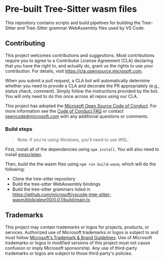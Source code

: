 # Pre-built Tree-Sitter wasm files

This repository contains scripts and build pipelines for building the Tree-Sitter and Tree-Sitter grammar WebAssembly files used by VS Code.

## Contributing

This project welcomes contributions and suggestions.  Most contributions require you to agree to a
Contributor License Agreement (CLA) declaring that you have the right to, and actually do, grant us
the rights to use your contribution. For details, visit https://cla.opensource.microsoft.com.

When you submit a pull request, a CLA bot will automatically determine whether you need to provide
a CLA and decorate the PR appropriately (e.g., status check, comment). Simply follow the instructions
provided by the bot. You will only need to do this once across all repos using our CLA.

This project has adopted the [Microsoft Open Source Code of Conduct](https://opensource.microsoft.com/codeofconduct/).
For more information see the [Code of Conduct FAQ](https://opensource.microsoft.com/codeofconduct/faq/) or
contact [opencode@microsoft.com](mailto:opencode@microsoft.com) with any additional questions or comments.

### Build steps

> Note: If you're using Windows, you'll need to use WSL. 

First, install all of the dependencies using `npm install`. You will also need to install [emscripten](https://emscripten.org/docs/getting_started/downloads.html). 

Then, build the the wasm files using `npm run build-wasm`, which will do the following:
- Clone the tree-sitter repository
- Build the tree-sitter WebAssembly bindings
- Build the tree-sitter grammars listed in https://github.com/microsoft/vscode-tree-sitter-wasm/blob/alexr00/0.0.1/build/main.ts

## Trademarks

This project may contain trademarks or logos for projects, products, or services. Authorized use of Microsoft 
trademarks or logos is subject to and must follow 
[Microsoft's Trademark & Brand Guidelines](https://www.microsoft.com/en-us/legal/intellectualproperty/trademarks/usage/general).
Use of Microsoft trademarks or logos in modified versions of this project must not cause confusion or imply Microsoft sponsorship.
Any use of third-party trademarks or logos are subject to those third-party's policies.

